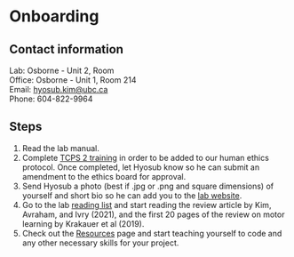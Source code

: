 # Onboarding

## Contact information
Lab: Osborne - Unit 2, Room   
Office: Osborne - Unit 1, Room 214  
Email: hyosub.kim@ubc.ca  
Phone: 604-822-9964  


## Steps
1) Read the lab manual.
2) Complete [TCPS 2 training](http://tcps2core.ca/welcome) in order to be added to our human ethics protocol. Once completed, let Hyosub know so he can submit an amendment to the ethics board for approval. 
3) Send Hyosub a photo (best if .jpg or .png and square dimensions) of yourself and short bio so he can add you to the [lab website](https://ccmlab.org/). 
4) Go to the lab [reading list](reading-list) and start reading the review article by Kim, Avraham, and Ivry (2021), and the first 20 pages of the review on motor learning by Krakauer et al (2019).  
5) Check out the [Resources](resources) page and start teaching yourself to code and any other necessary skills for your project. 


 
